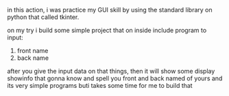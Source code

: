 in this action, i was practice my GUI skill by using the standard library on python that called tkinter.

on my try i build some simple project that on inside include program to input:
1. front name
2. back name

after you give the input data on that things, then it will show some display showinfo that gonna know and spell you front and back named of yours
and its very simple programs buti takes some time for me to build that

